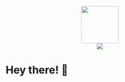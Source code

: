 <!--
**yilinny/yilinny** is a ✨ _special_ ✨ repository because its `README.md` (this file) appears on your GitHub profile.

Here are some ideas to get you started:

- 🔭 I’m currently working on ...
- 🌱 I’m currently learning ...
- 👯 I’m looking to collaborate on ...
- 🤔 I’m looking for help with ...
- 💬 Ask me about ...
- 📫 How to reach me: ...
- 😄 Pronouns: ...
- ⚡ Fun fact: ...
-->
<div id="header" align ="center">
  <img src="https://i.giphy.com/media/v1.Y2lkPTc5MGI3NjExb295ZDdyY3YzdWE5OXZlbGxjbjZ1bzVyYWNkZnAyNzkyN3V5djZvMCZlcD12MV9pbnRlcm5hbF9naWZfYnlfaWQmY3Q9Zw/HzPtbOKyBoBFsK4hyc/giphy.gif" width="100"/>
</div>

<div id= "badges" align ="center">
  <a href= "">
    <img src ="https://img.shields.io/badge/LinkedIn-blue?logo=linkedin&logoColor=white&style=for-the-badge"/>
  </a>
</div>
   <img src="https://komarev.com/ghpvc/?username=yilinny&style=flat-square&color=blue" alt=""/>

<h1> Hey there! 👋 </h1>

